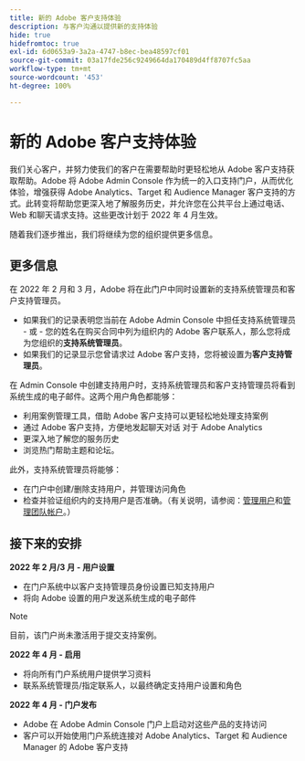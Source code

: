 ```yaml
---
title: 新的 Adobe 客户支持体验
description: 与客户沟通以提供新的支持体验
hide: true
hidefromtoc: true
exl-id: 6d0653a9-3a2a-4747-b8ec-bea48597cf01
source-git-commit: 03a17fde256c9249664da170489d4ff8707fc5aa
workflow-type: tm+mt
source-wordcount: '453'
ht-degree: 100%

---
```


# 新的 Adobe 客户支持体验

我们关心客户，并努力使我们的客户在需要帮助时更轻松地从 Adobe 客户支持获取帮助。Adobe 将 Adobe Admin Console 作为统一的入口支持门户，从而优化体验，增强获得 Adobe Analytics、Target 和 Audience Manager 客户支持的方式。此转变将帮助您更深入地了解服务历史，并允许您在公共平台上通过电话、Web 和聊天请求支持。这些更改计划于 2022 年 4 月生效。

随着我们逐步推出，我们将继续为您的组织提供更多信息。

## 更多信息

在 2022 年 2 月和 3 月，Adobe 将在此门户中同时设置新的支持系统管理员和客户支持管理员。

* 如果我们的记录表明您当前在 Adobe Admin Console 中担任支持系统管理员 - 或 - 您的姓名在购买合同中列为组织内的 Adobe 客户联系人，那么您将成为您组织的&#x200B;**支持系统管理员**。
* 如果我们的记录显示您曾请求过 Adobe 客户支持，您将被设置为&#x200B;**客户支持管理员**。

在 Admin Console 中创建支持用户时，支持系统管理员和客户支持管理员将看到系统生成的电子邮件。这两个用户角色都能够：

* 利用案例管理工具，借助 Adobe 客户支持可以更轻松地处理支持案例
* 通过 Adobe 客户支持，方便地发起聊天对话 对于 Adobe Analytics
* 更深入地了解您的服务历史
* 浏览热门帮助主题和论坛。

此外，支持系统管理员将能够：

* 在门户中创建/删除支持用户，并管理访问角色
* 检查并验证组织内的支持用户是否准确。（有关说明，请参阅：[管理用户](https://helpx.adobe.com/cn/enterprise/using/users.html)和[管理团队帐户](https://helpx.adobe.com/cn/enterprise/using/accounts.html)。）

## 接下来的安排

**2022 年 2 月/3 月 - 用户设置**

* 在门户系统中以客户支持管理员身份设置已知支持用户
* 将向 Adobe 设置的用户发送系统生成的电子邮件

>[!NOTE]
>
>目前，该门户尚未激活用于提交支持案例。

**2022 年 4 月 - 启用**

* 将向所有门户系统用户提供学习资料
* 联系系统管理员/指定联系人，以最终确定支持用户设置和角色

**2022 年 4 月 - 门户发布**

* Adobe 在 Adobe Admin Console 门户上启动对这些产品的支持访问
* 客户可以开始使用门户系统连接对 Adobe Analytics、Target 和 Audience Manager 的 Adobe 客户支持

